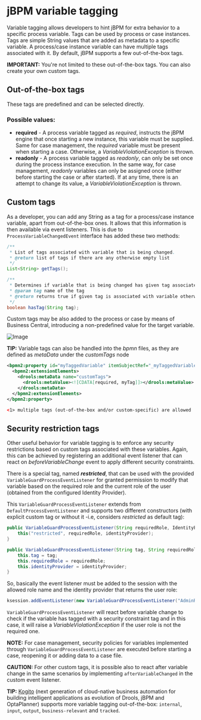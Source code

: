 # jBPM variable tagging

Variable tagging allows developers to hint jBPM for extra behavior to a specific process variable. Tags can be used by process or case instances. Tags are simple String values that are added as metadata to a specific variable. A process/case instance variable can have multiple tags associated with it.
By default, jBPM supports a few out-of-the-box tags.

**IMPORTANT:** You're not limited to these out-of-the-box tags. You can also create your own custom tags.

## Out-of-the-box tags
These tags are predefined and can be selected directly.

### Possible values:
* **required** - A process variable tagged as _required_, instructs the jBPM engine that once starting a new instance, this variable must be supplied. Same for case management, the _required_ variable must be present when starting a case. Otherwise, a _VariableViolationException_ is thrown.
* **readonly** - A process variable tagged as _readonly_, can only be set once during the process instance execution. In the same way, for case management, _readonly_ variables can only be assigned once (either before starting the case or after started). If at any time, there is an attempt to change its value, a _VariableViolationException_ is thrown.

## Custom tags
As a developer, you can add any String as a tag for a process/case instance variable, apart from out-of-the-box ones. It allows that this information is then available via event listeners. This is due to `ProcessVariableChangedEvent` interface has added these two methods:

```java
/**
 * List of tags associated with variable that is being changed.
 * @return list of tags if there are any otherwise empty list
 */
List<String> getTags();

/**
 * Determines if variable that is being changed has given tag associated with it
 * @param tag name of the tag
 * @return returns true if given tag is associated with variable otherwise false
 */
boolean hasTag(String tag);
```

Custom tags may be also added to the process or case by means of Business Central, introducing a non-predefined value for the target variable. 

![Image](https://user-images.githubusercontent.com/1962786/78351028-acecd300-7595-11ea-8729-7e2ab1e575b5.png)


**TIP:** Variable tags can also be handled into the _bpmn_ files, as they are defined as _metaData_ under the _customTags_ node

```xml
<bpmn2:property id="myTaggedVariable" itemSubjectRef="_myTaggedVariableItem">
  <bpmn2:extensionElements>
    <drools:metaData name="customTags">
      <drools:metaValue><![CDATA[required, myTag]]></drools:metaValue> <!--1-->
    </drools:metaData>
  </bpmn2:extensionElements>
</bpmn2:property>   

<1> multiple tags (out-of-the-box and/or custom-specific) are allowed
```


## Security restriction tags
Other useful behavior for variable tagging is to enforce any security restrictions based on custom tags associated with these variables. Again, this can be achieved by registering an additional event listener that can react on _beforeVariableChange_ event to apply different security constraints.

There is a special tag, named _**restricted**_, that can be used with the provided `VariableGuardProcessEventListener` for granted permission to modify that variable based on the required role and the current role of the user (obtained from the configured Identity Provider).

This `VariableGuardProcessEventListener` extends from `DefaultProcessEventListener` and supports two different constructors (with explicit custom tag or without it -i.e, considers _restricted_ as default tag): 

```java
public VariableGuardProcessEventListener(String requiredRole, IdentityProvider identityProvider) {        
    this("restricted", requiredRole, identityProvider);
}

public VariableGuardProcessEventListener(String tag, String requiredRole, IdentityProvider identityProvider) {
    this.tag = tag;
    this.requiredRole = requiredRole;
    this.identityProvider = identityProvider;
}
```

So, basically the event listener must be added to the session with the allowed role name and the identity provider that returns the user role: 

```java
ksession.addEventListener(new VariableGuardProcessEventListener("AdminRole", myIdentityProvider));
```

`VariableGuardProcessEventListener` will react before variable change to check if the variable has tagged with a security constraint tag and in this case, it will raise a _VariableViolationException_ if the user role is not the required one.


**NOTE:** For case management, security policies for variables implemented through `VariableGuardProcessEventListener` are executed before starting a case, reopening it or adding data to a case file. 

**CAUTION:** For other custom tags, it is possible also to react after variable change in the same scenarios by implementing `afterVariableChanged` in the custom event listener.

**TIP:** [Kogito](https://github.com/kiegroup/kogito-runtimes) (next generation of cloud-native business automation for building intelligent applications as evolution of Drools, jBPM and OptaPlanner) supports more variable tagging out-of-the-box: `internal`, `input`, `output`, `business-relevant` and `tracked`.
